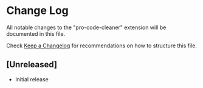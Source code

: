 # Change Log

All notable changes to the "pro-code-cleaner" extension will be documented in this file.

Check [Keep a Changelog](http://keepachangelog.com/) for recommendations on how to structure this file.

## [Unreleased]

- Initial release